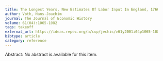 ```yaml
---
title: The Longest Years, New Estimates Of Labor Input In England, 1760 1830
author: Voth, Hans-Joachim
journal: The Journal of Economic History
volume: 61(04):1065-1082
tags: takeoff
external_url: https://ideas.repec.org/a/cup/jechis/v61y2001i04p1065-1082_04.html
bibtype: article
category: reference
---
```

Abstract: No abstract is available for this item.
